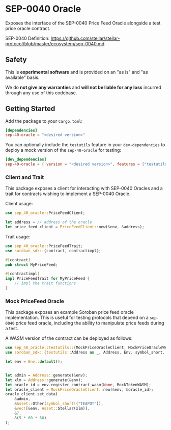 # SEP-0040 Oracle
Exposes the interface of the SEP-0040 Price Feed Oracle alongside a test price oracle contract.

SEP-0040 Definition: https://github.com/stellar/stellar-protocol/blob/master/ecosystem/sep-0040.md

## Safety
This is **experimental software** and is provided on an "as is" and "as available" basis.

We do **not give any warranties** and **will not be liable for any loss** incurred through any use of this codebase.

## Getting Started

Add the package to your `Cargo.toml`:

```toml
[dependencies]
sep-40-oracle = "<desired version>"
```

You can optionally include the `testutils` feature in your `dev-dependencies` to deploy a mock version of the `sep-40-oracle` for testing:

```toml
[dev_dependencies]
sep-40-oracle = { version = "<desired version>", features = ["testutils"] }
```

### Client and Trait
This package exposes a client for interacting with SEP-0040 Oracles and a trait for contracts wishing to implement a SEP-0040 Oracle.

Client usage:
```rust
use sep_40_oracle::PriceFeedClient;

let address = // address of the oracle
let price_feed_client = PriceFeedClient::new(&env, &address);
```

Trait usage:
```rust
use sep_40_oracle::PriceFeedTrait;
use soroban_sdk::{contract, contractimpl};

#[contract]
pub struct MyPriceFeed;

#[contractimpl]
impl PriceFeedTrait for MyPriceFeed {
    // impl the trait functions
}
```

### Mock PriceFeed Oracle
This package exposes an example Soroban price feed oracle implementation. This is useful for testing protocols that depend on a `sep-0040` price feed oracle, including the ability to manipulate price feeds during a test.

A WASM version of the contract can be deployed as follows:
```rust
use sep_40_oracle::testutils::{MockPriceOracleClient, MockPriceOracleWASM};
use soroban_sdk::{testutils::Address as _, Address, Env, symbol_short, vec};

let env = Env::default();


let admin = Address::generate(&env);
let xlm = Address::generate(&env);
let oracle_id = env.register_contract_wasm(None, MockTokenWASM);
let oracle_client = MockPriceOracleClient::new(&env, &oracle_id);
oracle_client.set_data(
    &admin,
    &Asset::Other(symbol_short!("TEAPOT")),
    &vec![&env, Asset::Stellar(xlm)],
    &7,
    &(5 * 60 * 60)
);
```